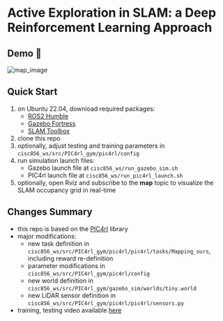 # Active Exploration in SLAM: a Deep Reinforcement Learning Approach

## Demo 🤖
![map_image](/images/demo.gif?raw=true "Map Image")

## Quick Start
1. on Ubuntu 22.04, download required packages:
    - [ROS2 Humble](https://docs.ros.org/en/humble/Installation/Alternatives/Ubuntu-Development-Setup.html)
    - [Gazebo Fortress](https://gazebosim.org/docs/fortress/install_ubuntu/) 
    - [SLAM Toolbox](https://github.com/SteveMacenski/slam_toolbox?tab=readme-ov-file#install)
2. clone this repo
3. optionally, adjust testing and training parameters in `cisc856_ws/src/PIC4rl_gym/pic4rl/config`
3. run simulation launch files:
    - Gazebo launch file at `cisc856_ws/run_gazebo_sim.sh`
    - PIC4rl launch file at `cisc856_ws/run_pic4rl_launch.sh`
4. optionally, open Rviz and subscribe to the **map** topic to visualize the SLAM occupancy grid in real-time

## Changes Summary
- this repo is based on the [PIC4rl](https://github.com/PIC4SeR/PIC4rl_gym) library 
- major modifications:
  - new task definition in `cisc856_ws/src/PIC4rl_gym/pic4rl/pic4rl/tasks/Mapping_ours`, including reward re-definition
  - parameter modifications in `cisc856_ws/src/PIC4rl_gym/pic4rl/config`
  - new world definition in `cisc856_ws/src/PIC4rl_gym/gazebo_sim/worlds/tiny.world`
  - new LiDAR sensor definition in `cisc856_ws/src/PIC4rl_gym/pic4rl/pic4rl/sensors.py`
- training, testing video available [here](https://youtu.be/ueNf1zpZSVA)
